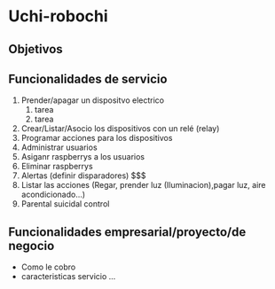 # Uchi-robochi
## Objetivos

## Funcionalidades de servicio

1. Prender/apagar un dispositvo electrico
   1. tarea 
   2. tarea
2. Crear/Listar/Asocio los dispositivos con un relé (relay)
3. Programar acciones para los dispositivos
4. Administrar usuarios
5. Asiganr raspberrys a los usuarios
6. Eliminar raspberrys
7. Alertas (definir disparadores) $$$ 
8. Listar las acciones (Regar, prender luz (Iluminacion),pagar luz, aire acondicionado...)
9.  Parental suicidal control

## Funcionalidades empresarial/proyecto/de negocio

- Como le cobro
- caracteristicas servicio
...


